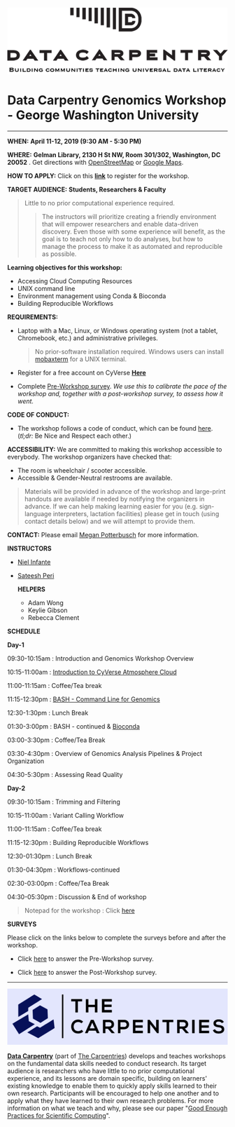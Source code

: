 ![](/img/DC_logo.png)

# **Data Carpentry Genomics Workshop - George Washington University**

---
**WHEN:** **April 11-12, 2019 (9:30 AM - 5:30 PM)**

**WHERE:** **Gelman Library, 2130 H St NW, Room 301/302, Washington, DC 20052** . Get directions with [OpenStreetMap](https://osm.org/go/ZZcbJto48?way=66409261) or [Google Maps](https://goo.gl/maps/vZdYWxLsZwQ2).

**HOW TO APPLY:** Click on this [**link**](https://www.eventbrite.com/e/george-washington-university-data-carpentry-workshop-tickets-58597869806) to register for the workshop.

**TARGET AUDIENCE:** **Students, Researchers & Faculty**
> Little to no prior computational experience required.
> > The instructors will prioritize creating a friendly environment that will empower researchers and enable data-driven discovery. Even those with some experience will benefit, as the goal is to teach not only how to do analyses, but how to manage the process to make it as automated and reproducible as possible.

**Learning objectives for this workshop:**
+ Accessing Cloud Computing Resources
+ UNIX command line
+ Environment management using Conda & Bioconda
+ Building Reproducible Workflows


**REQUIREMENTS:**
- Laptop with a Mac, Linux, or Windows operating system (not a tablet, Chromebook, etc.) and administrative privileges.
  > No prior-software installation required. Windows users can install [mobaxterm](http://mobaxterm.mobatek.net/download-home-edition.html) for a UNIX terminal.

- Register for a free account on CyVerse [**Here**](https://user.cyverse.org/register)

- Complete [Pre-Workshop survey](https://www.surveymonkey.com/r/dcpreworkshopassessment?workshop_id=2019-04-11-gwu). *We use this to calibrate the pace of the workshop and, together with a post-workshop survey, to assess how it went.*

**CODE OF CONDUCT:**
- The workshop follows a code of conduct, which can be found [here](). (*tl;dr:* Be Nice and Respect each other.)

**ACCESSIBILITY:** We are committed to making this workshop accessible to everybody. The workshop organizers have checked that:
  + The room is wheelchair / scooter accessible.
  +  Accessible & Gender-Neutral restrooms are available.

> Materials will be provided in advance of the workshop and large-print handouts are available if needed by notifying the organizers in advance. If we can help making learning easier for you (e.g. sign-language interpreters, lactation facilities) please get in touch (using contact details below) and we will attempt to provide them.

**CONTACT:** Please email [Megan Potterbusch](mpotterbusch@email.gwu.edu) for more information.

**INSTRUCTORS**
* [Niel Infante](https://twitter.com/Niel_Infante)
* [Sateesh Peri](https://twitter.com/perisateesh)

  **HELPERS**
  * Adam Wong
  * Keylie Gibson
  * Rebecca Clement


**SCHEDULE**

**Day-1**

09:30-10:15am : Introduction and Genomics Workshop Overview

10:15-11:00am : [Introduction to CyVerse Atmosphere Cloud](https://gwu-omics2019.readthedocs.io/en/latest/atmosphere_cloud.html)

11:00-11:15am : Coffee/Tea break

11:15-12:30pm : [BASH - Command Line for Genomics](https://gwu-omics2019.readthedocs.io/en/latest/bash_lesson.html)

12:30-1:30pm  : Lunch Break

01:30-3:00pm  : BASH - continued & [Bioconda](https://gwu-omics2019.readthedocs.io/en/latest/bioconda_lesson.html)

03:00-3:30pm  : Coffee/Tea Break

03:30-4:30pm  : Overview of Genomics Analysis Pipelines & Project Organization

04:30-5:30pm  : Assessing Read Quality

**Day-2**

09:30-10:15am : Trimming and Filtering

10:15-11:00am : Variant Calling Workflow

11:00-11:15am : Coffee/Tea break

11:15-12:30pm : Building Reproducible Workflows

12:30-01:30pm : Lunch Break

01:30-04:30pm : Workflows-continued

02:30-03:00pm : Coffee/Tea Break

04:30-05:30pm : Discussion & End of workshop

> Notepad for the workshop : Click [here](https://hackmd.io/nPo6cXDOSye5I0tOqeF3Jg#)

**SURVEYS**

Please click on the links below to complete the surveys before and after the workshop.

- Click [here](https://www.surveymonkey.com/r/dcpreworkshopassessment?workshop_id=2019-04-11-gwu) to answer the Pre-Workshop survey.

- Click [here](https://www.surveymonkey.com/r/dcpostworkshopassessment?workshop_id=2019-04-11-gwu) to answer the Post-Workshop survey.

---

![](/img/carpentries_logo.png)

[**Data Carpentry**](https://datacarpentry.org/) (part of [The Carpentries](https://carpentries.org/)) develops and teaches workshops on the fundamental data skills needed to conduct research. Its target audience is researchers who have little to no prior computational experience, and its lessons are domain specific, building on learners' existing knowledge to enable them to quickly apply skills learned to their own research. Participants will be encouraged to help one another and to apply what they have learned to their own research problems. For more information on what we teach and why, please see our paper "[Good Enough Practices for Scientific Computing](https://journals.plos.org/ploscompbiol/article?id=10.1371/journal.pcbi.1005510)".
